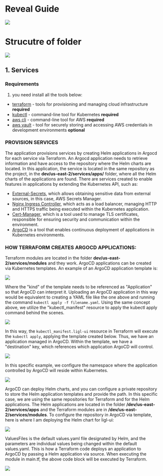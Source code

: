# Reveal Guide

![](docs/assets/macro-system.gif)

# Strucutre of folder
![](docs/assets/structure-folder.png)

## 1. Services

### Requirements
1. you need install all the tools below:
- [terraform](./docs/terraform.md) - tools for provisioning and managing cloud infrastructure **required**
- [kubectl](./docs/kubectl.md) - command-line tool for Kubernetes **required**
- [aws cli](./docs/aws-cli.md) - command-line tool for AWS **required**
- [aws vault](./docs/aws-vault.md) - tool for securely storing and accessing AWS credentials in development environments **optional**

### PROVISION SERVICES 

The application provisions services by creating Helm applications in Argocd for each service via Terraform. An Argocd application needs to retrieve information and have access to the repository where the Helm charts are located. In this application, the service is located in the same repository as the project, in the **dev/us-east-2/services/apps/** folder, where all the Helm charts of the applications are found.
There are services created to enable features in applications by extending the Kubernetes API, such as:
- [External-Secrets](https://artifacthub.io/packages/helm/external-secrets-operator/external-secrets), which allows obtaining sensitive data from external sources, in this case, AWS Secrets Manager.
- [Nginx Ingress Controller](https://artifacthub.io/packages/helm/ingress-nginx/ingress-nginx), which acts as a load balancer, managing HTTP and HTTPS traffic being executed within the Kubernetes application.
- [Cert-Manager](https://artifacthub.io/packages/helm/cert-manager/cert-manager), which is a tool used to manage TLS certificates, responsible for ensuring security and communication within the environment.
- [ArgoCD](https://artifacthub.io/packages/helm/argo/argo-cd) is a tool that enables continuous deployment of applications in Kubernetes environments.

<!-- Terraform applications involve deploying Helm services in Argocd, the Terraform application modules are created in dev/us-east-2/modules. Each folder corresponds to a service, an ArgoCD [application has its own Kubernetes template](https://argo-cd.readthedocs.io/en/stable/operator-manual/declarative-setup/#applications) structure and is being deployed via Kubectl.
An example of a created ArgoCD application is:

![](docs/assets/argocd_application.png) -->

<!-- This application deploys the monolith service, in the folder **dev/us-east-2/services/apps/monolith-service**. -->

### HOW TERRAFORM CREATES ARGOCD APPLICATIONS:
Terraform modules are located in the folder **dev/us-east-2/services/modules** and they work. ArgoCD applications can be created via Kubernetes templates. An example of an ArgoCD application template is:

![](docs/assets/argocd_application_simple.png)

Where the "kind" of the template needs to be referenced as "Application" so that ArgoCD can interpret it. Uploading an ArgoCD application in this way would be equivalent to creating a YAML file like the one above and running the command `kubectl apply -f filename.yaml`. Using the same concept above, we utilize the "kubectl_manifest" resource to apply the kubectl apply command behind the scenes.

![](docs/assets/argocd_application_ligl_ui.png) 

In this way, the `kubectl_manifest.ligl-ui` resource in Terraform will execute the `kubectl apply`, applying the template created below. Thus, we have an application managed in ArgoCD.
Within the template, we have a "destination" key, which references which application ArgoCD will control.

![](docs/assets/argocd_application_destination.png) 


In this specific example, we configure the namespace where the application controlled by ArgoCD will reside within Kubernetes.

![](docs/assets/argocd_application_namespace.png) 

ArgoCD can deploy Helm charts, and you can configure a private repository to store the Helm application templates and provide the path. In this specific case, we are using the same repositories for Terraform and for the Helm applications. The Helm applications are located in the folder **/dev/us-east-2/services/apps** and the Terraform modules are in **/dev/us-east-2/services/modules**. To configure the repository in ArgoCD via template, here is where I am deploying the Helm chart for ligl-ui:

![](docs/assets/argocd_application_helm.png) 


ValuesFiles is the default values.yaml file designated by Helm, and the parameters are individual values being changed within the default values.yaml. This is how a Terraform code deploys an application to ArgoCD by passing a Helm application via source. When executing the module in main.tf, the above code block will be executed by Terraform.

![](docs/assets/module_terraform.png) 
